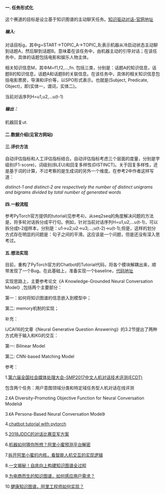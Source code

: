 #### 一. 任务形式化

这个赛道的目标是设立基于知识图谱的主动聊天任务。[知识驱动对话-官网地址](http://lic2019.ccf.org.cn/talk)

##### 输入: 

对话目标g，其中g=START->TOPIC\_A->TOPIC\_B;表示机器从冷启动状态主动聊到话题A，然后聊到话题B。意味着在该任务中，由机器主动的引导对话；在该任务中，具体的话题包括电影和娱乐人物主体。

相关知识信息M，其中M=f1,f2,...,fn. 包括三类，分别是：话题A的知识信息，话题B的知识信息，话题A和话题B的关联信息。在该任务中，具体的相关知识信息包括电影票房，导演和评价等，以SPO形式表示。也就是(Subject, Predicate, Object)，即(实体一，谓词，实体二)。

当前对话序列H=u1,u2,...u(t-1)

##### 输出：

机器回复ut.

#### 二.数据介绍(见官方网站)

#### 三.评价方法

自动评估指标和人工评估指标结合。自动评估指标考虑三个层面的度量，分别是字级别(F1-score)，词级别(BLEU)和回复多样性(DISTINCT)。关于回复多样性，还是基于词的计算，不过考察的是生成词的另外一个维度。在参考2中作者这样写道：

_distinct-1 and distinct-2
are respectively the number of distinct unigrams and bigrams divided by total number of generated words_

#### 四.一般流程

参考PyTorch官方提供的tutorial(见参考4)，从seq2seq的角度解决问题的方法是，将多轮对话拆分成平行句。例如，针对当前对话序列H=u1,u2,...u(t-1)，可以拆分成t-2组样本，分别是：u1->u2;u2->u3;...;u(t-2)->u(t-1);但是，这样的划分方式存在明显的问题是：句子之间的平滑。这应该是一个问题，但是还没有深入思考过。

#### 五.想法实现

目前，重构了PyTorch官方的Chatbot的Tutorial代码，将各个模块解耦出来，顺带发现了一个Bug。在此基础上，准备实现一个baseline，[代码地址](https://github.com/zhpmatrix/lic2019-competition)

实现思路上，主要参考论文《A Knowledge-Grounded Neural Conversation Model》,包括两个主要部分：

第一：如何将知识图谱的信息嵌入到模型中；

第二: memory机制的实现；


补充：

IJCAI16的文章《Neural Generative Question Answering》的3.2节提出了两种方式用于输入和KG的交互：

第一: Bilinear Model

第二: CNN-based Matching Model



参考：

1.[第六届全国社会媒体处理大会-SMP2017中文人机对话技术评测(ECDT)](http://ir.hit.edu.cn/SMP2017-ECDT)

包含两个任务：用户意图领域分类和特定域任务型人机对话在线评测

2.《A Diversity-Promoting Objective Function for Neural Conversation Models》

3.《A Persona-Based Neural Conversation Model》

4.[chatbot tutorial with pytorch](https://pytorch.org/tutorials/beginner/chatbot_tutorial.html)


5.[2018JDDC的对话比赛亚军方案](https://github.com/Dikea/Dialog-System-with-Task-Retrieval-and-Seq2seq)

6.[机器如何猜你所想？阿里小蜜预测平台解密](https://102.alibaba.com/detail?id=193)

7.[拆开阿里小蜜的内核，看智能人机交互的实现逻辑](https://102.alibaba.com/detail?id=114)

8.[一文揭秘！自底向上构建知识图谱全过程
](https://102.alibaba.com/detail?id=134)

9.[为电商而生的知识图谱，如何感应用户需求？](https://102.alibaba.com/detail?id=179)

10.[健康知识图谱，阿里工程师如何实现？
](https://102.alibaba.com/detail?id=176)
